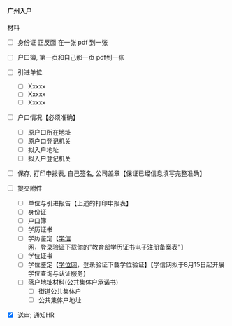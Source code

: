#### 广州入户

材料

- [ ] 身份证 正反面 在一张 pdf 到一张
- [ ] 户口簿, 第一页和自己那一页 pdf到一张
- [ ] 引进单位
    - [ ] Xxxxx
    - [ ] Xxxxx
    - [ ] Xxxxx
- [ ] 户口情况【必须准确】
    - [ ] 原户口所在地址
    - [ ] 原户口登记机关
    - [ ] 拟入户地址 
    - [ ] 拟入户登记机关 
- [ ] 保存, 打印申报表, 自己签名, 公司盖章【保证已经信息填写完整准确】

- [ ] 提交附件
    - [ ] 单位与引进报告【上述的打印申报表】
    - [ ] 身份证
    - [ ] 户口簿
    - [ ] 学历证书
    - [ ] 学历鉴定【[学信网](https://link.zhihu.com/?target=https%3A//www.chsi.com.cn/)，登录验证下载你的"教育部学历证书电子注册备案表"】
    - [ ] 学位证书
    - [ ] 学位鉴定【[学位网](https://link.zhihu.com/?target=http%3A//www.cdgdc.edu.cn/)，登录验证下载学位验证】【学信网拟于8月15日起开展学位查询与认证服务】
    - [ ] 落户地址材料(公共集体户承诺书)
        - [ ] 街道公共集体户
        - [ ] 公共集体户地址

- [x] 送审; 通知HR